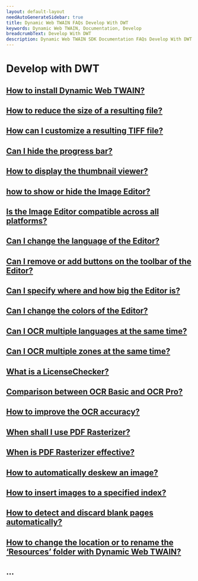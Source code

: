 ```yaml
---
layout: default-layout
needAutoGenerateSidebar: true
title: Dynamic Web TWAIN FAQs Develop With DWT
keywords: Dynamic Web TWAIN, Documentation, Develop
breadcrumbText: Develop With DWT
description: Dynamic Web TWAIN SDK Documentation FAQs Develop With DWT
---
```


# Develop with DWT

## [How to install Dynamic Web TWAIN?]({{site.indepth}}faqs/develop/XXXXXXXXXXXXX.html)

## [How to reduce the size of a resulting file?]({{site.indepth}}faqs/develop/how-to-reduce-the-size-of-a-resulting-file.html')

## [How can I customize a resulting TIFF file?]({{site.indepth}}faqs/develop/how-can-I-customize-a-resulting-TIFF-file.html')

## [Can I hide the progress bar?]({{site.indepth}}faqs/develop/can-I-hide-the-progress-bar.html')

## [How to display the thumbnail viewer?]({{site.indepth}}faqs/develop/how-to-display-the-thumbnail-viewer.html')

## [how to show or hide the Image Editor?]({{site.indepth}}faqs/develop/How-to-show-or-hide-the-Image-Editor.html')

## [Is the Image Editor compatible across all platforms?]({{site.indepth}}faqs/develop/Is-the-Image-Editor-compatible-across-all-platforms.html')

## [Can I change the language of the Editor?]({{site.indepth}}faqs/develop/Can-I-change-the-language-of-the-Editor.html')

## [Can I remove or add buttons on the toolbar of the Editor?]({{site.indepth}}faqs/develop/Can-I-remove-or-add-buttons-on-the-toolbar-of-the-Editor.html')

## [Can I specify where and how big the Editor is?]({{site.indepth}}faqs/develop/Can-I-specify-where-and-how-big-the-Editor-is.html')

## [Can I change the colors of the Editor?]({{site.indepth}}faqs/develop/Can-I-change-the-colors-of-the-Editor.html')

## [Can I OCR multiple languages at the same time?]({{site.indepth}}faqs/develop/Can-I-OCR-multiple-languages-at-the-same-time.html')

## [Can I OCR multiple zones at the same time?]({{site.indepth}}faqs/develop/Can-I-OCR-multiple-zones-at-the-same-time.html')

## [What is a LicenseChecker?]({{site.indepth}}faqs/develop/What-is-a-LicenseChecker.html')

## [Comparison between OCR Basic and OCR Pro?]({{site.indepth}}faqs/develop/Comparison-between-OCR-Basic-and-OCR-Pro.html')

## [How to improve the OCR accuracy?]({{site.indepth}}faqs/develop/How-to-improve-the-OCR-accuracy.html')

## [When shall I use PDF Rasterizer?]({{site.indepth}}faqs/develop/When-shall-I-use-PDF-Rasterizer.html')

## [When is PDF Rasterizer effective?]({{site.indepth}}faqs/develop/When-is-PDF-Rasterizer-effective.html')

## [How to automatically deskew an image?]({{site.indepth}}faqs/develop/How-to-automatically-deskew-an-image.html')

## [How to insert images to a specified index?]({{site.indepth}}faqs/develop/How-to-insert-images-to-a-specified-index.html')

## [How to detect and discard blank pages automatically?]({{site.indepth}}faqs/develop/How-to-detect-and-discard-blank-pages-automatically.html')

## [How to change the location or to rename the ‘Resources’ folder with Dynamic Web TWAIN?]({{site.indepth}}faqs/develop/How-to-change-the-location-or-to-rename-the-Resources-folder-with-Dynamic-Web-TWAIN.html')

## ...




